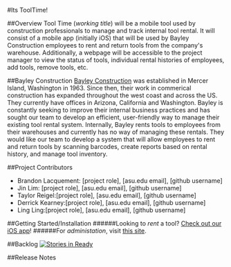 #Its ToolTime!

##Overview
Tool Time (*working title*) will be a mobile tool used by construction professionals to manage and track internal tool rental. It will consist of a mobile app (initially iOS) that will be used by Bayley Construction employees to rent and return tools from the company's warehouse. Additionally, a webpage will be accessible to the project manager to view the status of tools, individual rental histories of employees, add tools, remove tools, etc. 

##Bayley Construction
[Bayley Construction](http://www.bayley.net/) was established in Mercer Island, Washington in 1963. Since then, their work in commerical construction has expanded throughout the west coast and across the US. They currently have offices in Arizona, California and Washington. Bayley is constantly seeking to improve their internal business practices and has sought our team to develop an efficient, user-friendly way to manage their existing tool rental system. Internally, Bayley rents tools to employees from their warehouses and currently has no way of managing these rentals. They would like our team to develop a system that will allow employees to rent and return tools by scanning barcodes, create reports based on rental history, and manage tool inventory. 

##Project Contributors
* Brandon Lacquement: [project role], [asu.edu email], [github username]
* Jin Lim: [project role], [asu.edu email], [github username]
* Taylor Reigel:[project role], [asu.edu email], [github username]
* Derrick Kearney:[project role], [asu.edu email], [github username]
* Ling Ling:[project role], [asu.edu email], [github username]

##Getting Started/Installation
######Looking to *rent* a tool? [Check out our iOS app](https://itunes.apple.com/us/genre/ios/id36?mt=8)!
######For *administation*, visit [this site](http://www.bayley.net/tooltime).

##Backlog [![Stories in Ready](https://badge.waffle.io/asu-cis-capstone/tooltime.png?label=ready&title=Ready)](https://waffle.io/asu-cis-capstone/tooltime)

##Release Notes

